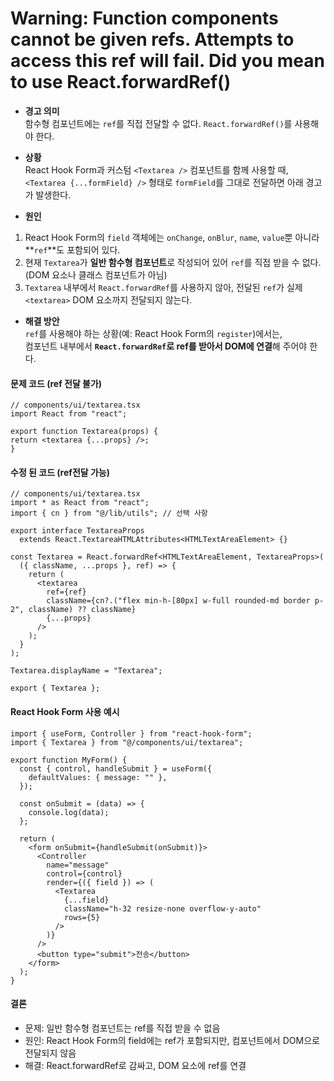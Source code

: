 # Warning: Function components cannot be given refs. Attempts to access this ref will fail. Did you mean to use React.forwardRef()

- **경고 의미**  
  함수형 컴포넌트에는 `ref`를 직접 전달할 수 없다. `React.forwardRef()`를 사용해야 한다.

- **상황**  
  React Hook Form과 커스텀 `<Textarea />` 컴포넌트를 함께 사용할 때,  
  `<Textarea {...formField} />` 형태로 `formField`를 그대로 전달하면 아래 경고가 발생한다.

- **원인**  
1. React Hook Form의 `field` 객체에는 `onChange`, `onBlur`, `name`, `value`뿐 아니라 **`ref`**도 포함되어 있다.  
2. 현재 `Textarea`가 **일반 함수형 컴포넌트**로 작성되어 있어 `ref`를 직접 받을 수 없다. (DOM 요소나 클래스 컴포넌트가 아님)  
3. `Textarea` 내부에서 `React.forwardRef`를 사용하지 않아, 전달된 `ref`가 실제 `<textarea>` DOM 요소까지 전달되지 않는다.

- **해결 방안**  
`ref`를 사용해야 하는 상황(예: React Hook Form의 `register`)에서는,  
컴포넌트 내부에서 **`React.forwardRef`로 ref를 받아서 DOM에 연결**해 주어야 한다.

#### 문제 코드 (ref 전달 불가)
```tsx
// components/ui/textarea.tsx
import React from "react";

export function Textarea(props) {
return <textarea {...props} />;
}
```

#### 수정 된 코드 (ref전달 가능)
```tsx
// components/ui/textarea.tsx
import * as React from "react";
import { cn } from "@/lib/utils"; // 선택 사항

export interface TextareaProps
  extends React.TextareaHTMLAttributes<HTMLTextAreaElement> {}

const Textarea = React.forwardRef<HTMLTextAreaElement, TextareaProps>(
  ({ className, ...props }, ref) => {
    return (
      <textarea
        ref={ref}
        className={cn?.("flex min-h-[80px] w-full rounded-md border p-2", className) ?? className}
        {...props}
      />
    );
  }
);

Textarea.displayName = "Textarea";

export { Textarea };
```


#### React Hook Form 사용 예시
```tsx
import { useForm, Controller } from "react-hook-form";
import { Textarea } from "@/components/ui/textarea";

export function MyForm() {
  const { control, handleSubmit } = useForm({
    defaultValues: { message: "" },
  });

  const onSubmit = (data) => {
    console.log(data);
  };

  return (
    <form onSubmit={handleSubmit(onSubmit)}>
      <Controller
        name="message"
        control={control}
        render={({ field }) => (
          <Textarea
            {...field}
            className="h-32 resize-none overflow-y-auto"
            rows={5}
          />
        )}
      />
      <button type="submit">전송</button>
    </form>
  );
}
```

#### 결론
- 문제: 일반 함수형 컴포넌트는 ref를 직접 받을 수 없음
- 원인: React Hook Form의 field에는 ref가 포함되지만, 컴포넌트에서 DOM으로 전달되지 않음
- 해결: React.forwardRef로 감싸고, DOM 요소에 ref를 연결
